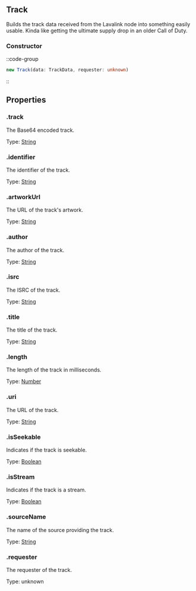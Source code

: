 ## Track

Builds the track data received from the Lavalink node into something easily usable. Kinda like getting the ultimate supply drop in an older Call of Duty.

### Constructor 
::code-group
```ts 
new Track(data: TrackData, requester: unknown)
```
::

## Properties

### .track
The Base64 encoded track.

Type: [String](https://developer.mozilla.org/en-US/docs/Web/JavaScript/Reference/Global_Objects/String)

### .identifier
The identifier of the track.

Type: [String](https://developer.mozilla.org/en-US/docs/Web/JavaScript/Reference/Global_Objects/String)

### .artworkUrl
The URL of the track's artwork.

Type: [String](https://developer.mozilla.org/en-US/docs/Web/JavaScript/Reference/Global_Objects/String)

### .author
The author of the track.

Type: [String](https://developer.mozilla.org/en-US/docs/Web/JavaScript/Reference/Global_Objects/String)

### .isrc
The ISRC of the track.

Type: [String](https://developer.mozilla.org/en-US/docs/Web/JavaScript/Reference/Global_Objects/String)

### .title
The title of the track.

Type: [String](https://developer.mozilla.org/en-US/docs/Web/JavaScript/Reference/Global_Objects/String)

### .length
The length of the track in milliseconds.

Type: [Number](https://developer.mozilla.org/en-US/docs/Web/JavaScript/Reference/Global_Objects/Number)

### .uri
The URL of the track.

Type: [String](https://developer.mozilla.org/en-US/docs/Web/JavaScript/Reference/Global_Objects/String)

### .isSeekable
Indicates if the track is seekable.

Type: [Boolean](https://developer.mozilla.org/en-US/docs/Web/JavaScript/Reference/Global_Objects/Boolean)

### .isStream
Indicates if the track is a stream.

Type: [Boolean](https://developer.mozilla.org/en-US/docs/Web/JavaScript/Reference/Global_Objects/Boolean)

### .sourceName
The name of the source providing the track.

Type: [String](https://developer.mozilla.org/en-US/docs/Web/JavaScript/Reference/Global_Objects/String)

### .requester
The requester of the track.

Type: unknown